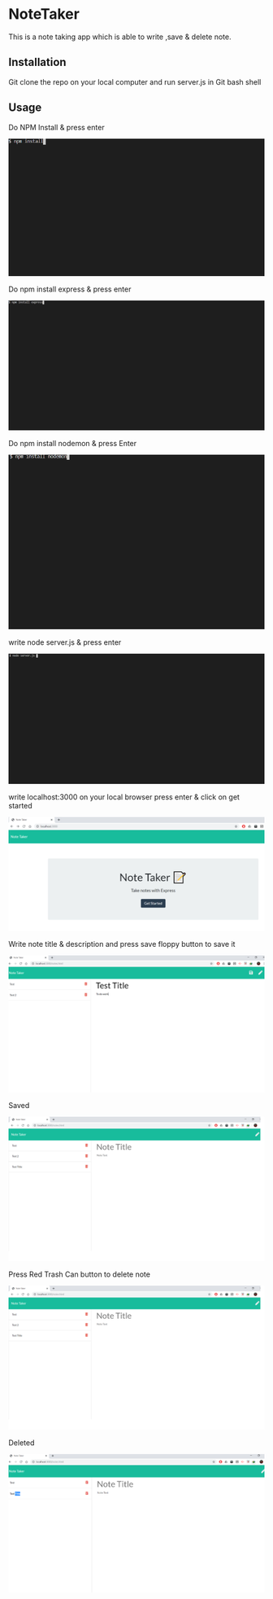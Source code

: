 # NoteTaker
This is a note taking app which is able to write ,save & delete note.


## Installation
Git clone the repo on your local computer and run server.js in Git bash shell


## Usage 

Do NPM Install & press enter

![Images/N1.png](Images/N1.png)

Do npm install express & press enter

![Images/N2.png](Images/N2.png)

Do npm install nodemon & press Enter


![Images/N4.png](Images/N4.png)

write node server.js  & press enter

![Images/N3.png](Images/N3.png)

write localhost:3000 on your local browser press enter & click on get started

![Images/N5.png](Images/N5.png)

Write note title & description and press save floppy button to save it 


![Images/N6.png](Images/N6.png)

Saved 

![Images/N7.png](Images/N7.png)


Press Red Trash Can button to delete note

![Images/N7.png](Images/N7.png)

Deleted

![Images/N8.png](Images/N8.png)
